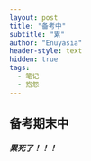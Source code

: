 ```yaml
---
layout: post
title: "备考中"
subtitle: "累"
author: "Enuyasia"
header-style: text
hidden: true
tags:
  - 笔记
  - 抱怨
---
```


## 备考期末中  
##### 累死了！！！
